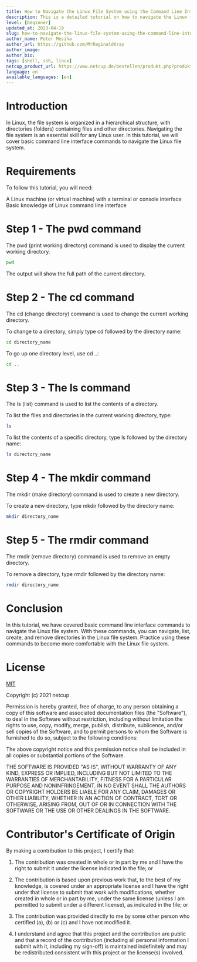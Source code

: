 ```yaml
---
title: How to Navigate the Linux File System using the Command Line Interface
description: This is a detailed tutorial on how to navigate the Linux file system using basic command line interface commands.
level: [beginner]
updated_at: 2023-04-19
slug: how-to-navigate-the-linux-file-system-using-the-command-line-interface
author_name: Peter Mesiha
author_url: https://github.com/MrReginaldKray
author_image:
author_bio:
tags: [shell, ssh, linux] 
netcup_product_url: https://www.netcup.de/bestellen/produkt.php?produkt=2884
language: en
available_languages: [en]
---
```


# Introduction

In Linux, the file system is organized in a hierarchical structure, with directories (folders) containing files and other directories. Navigating the file system is an essential skill for any Linux user. In this tutorial, we will cover basic command line interface commands to navigate the Linux file system.

# Requirements

To follow this tutorial, you will need:

A Linux machine (or virtual machine) with a terminal or console interface
Basic knowledge of Linux command line interface

# Step 1 - The pwd command

The pwd (print working directory) command is used to display the current working directory.

``` bash
pwd
```

The output will show the full path of the current directory.

# Step 2 - The cd command

The cd (change directory) command is used to change the current working directory.

To change to a directory, simply type cd followed by the directory name:

``` bash
cd directory_name
```

To go up one directory level, use cd ..:

``` bash
cd ..
```

# Step 3 - The ls command

The ls (list) command is used to list the contents of a directory.

To list the files and directories in the current working directory, type:

``` bash
ls
```

To list the contents of a specific directory, type ls followed by the directory name:

``` bash
ls directory_name
```

# Step 4 - The mkdir command

The mkdir (make directory) command is used to create a new directory.

To create a new directory, type mkdir followed by the directory name:

``` bash
mkdir directory_name
```

# Step 5 - The rmdir command

The rmdir (remove directory) command is used to remove an empty directory.

To remove a directory, type rmdir followed by the directory name:

``` bash
rmdir directory_name
```

# Conclusion

In this tutorial, we have covered basic command line interface commands to navigate the Linux file system. With these commands, you can navigate, list, create, and remove directories in the Linux file system. Practice using these commands to become more comfortable with the Linux file system.

# License

[MIT](https://github.com/netcup-community/community-tutorials/blob/main/LICENSE)

Copyright (c) 2021 netcup

Permission is hereby granted, free of charge, to any person obtaining a copy of this software and associated documentation files (the "Software"), to deal in the Software without restriction, including without limitation the rights to use, copy, modify, merge, publish, distribute, sublicence, and/or sell copies of the Software, and to permit persons to whom the Software is furnished to do so, subject to the following conditions:

The above copyright notice and this permission notice shall be included in all copies or substantial portions of the Software.

THE SOFTWARE IS PROVIDED "AS IS", WITHOUT WARRANTY OF ANY KIND, EXPRESS OR IMPLIED, INCLUDING BUT NOT LIMITED TO THE WARRANTIES OF MERCHANTABILITY, FITNESS FOR A PARTICULAR PURPOSE AND NONINFRINGEMENT. IN NO EVENT SHALL THE AUTHORS OR COPYRIGHT HOLDERS BE LIABLE FOR ANY CLAIM, DAMAGES OR OTHER LIABILITY, WHETHER IN AN ACTION OF CONTRACT, TORT OR OTHERWISE, ARISING FROM, OUT OF OR IN CONNECTION WITH THE SOFTWARE OR THE USE OR OTHER DEALINGS IN THE SOFTWARE.

# Contributor's Certificate of Origin
By making a contribution to this project, I certify that:

 1) The contribution was created in whole or in part by me and I have the right to submit it under the license indicated in the file; or

 2) The contribution is based upon previous work that, to the best of my knowledge, is covered under an appropriate license and I have the right under that license to submit that work with modifications, whether created in whole or in part by me, under the same license (unless I am permitted to submit under a different license), as indicated in the file; or

 3) The contribution was provided directly to me by some other person who certified (a), (b) or (c) and I have not modified it.

 4) I understand and agree that this project and the contribution are public and that a record of the contribution (including all personal information I submit with it, including my sign-off) is maintained indefinitely and may be redistributed consistent with this project or the license(s) involved.
